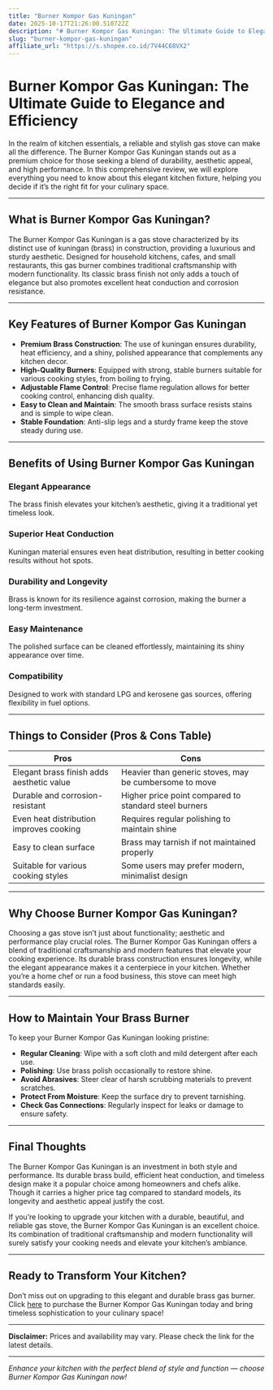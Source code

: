 ```yaml
---
title: "Burner Kompor Gas Kuningan"
date: 2025-10-17T21:26:00.510722Z
description: "# Burner Kompor Gas Kuningan: The Ultimate Guide to Elegance and Efficiency..."
slug: "burner-kompor-gas-kuningan"
affiliate_url: "https://s.shopee.co.id/7V44C68VX2"
---
```

# Burner Kompor Gas Kuningan: The Ultimate Guide to Elegance and Efficiency

In the realm of kitchen essentials, a reliable and stylish gas stove can make all the difference. The Burner Kompor Gas Kuningan stands out as a premium choice for those seeking a blend of durability, aesthetic appeal, and high performance. In this comprehensive review, we will explore everything you need to know about this elegant kitchen fixture, helping you decide if it’s the right fit for your culinary space.

---

## What is Burner Kompor Gas Kuningan?

The Burner Kompor Gas Kuningan is a gas stove characterized by its distinct use of kuningan (brass) in construction, providing a luxurious and sturdy aesthetic. Designed for household kitchens, cafes, and small restaurants, this gas burner combines traditional craftsmanship with modern functionality. Its classic brass finish not only adds a touch of elegance but also promotes excellent heat conduction and corrosion resistance.

---

## Key Features of Burner Kompor Gas Kuningan

- **Premium Brass Construction**: The use of kuningan ensures durability, heat efficiency, and a shiny, polished appearance that complements any kitchen decor.
- **High-Quality Burners**: Equipped with strong, stable burners suitable for various cooking styles, from boiling to frying.
- **Adjustable Flame Control**: Precise flame regulation allows for better cooking control, enhancing dish quality.
- **Easy to Clean and Maintain**: The smooth brass surface resists stains and is simple to wipe clean.
- **Stable Foundation**: Anti-slip legs and a sturdy frame keep the stove steady during use.

---

## Benefits of Using Burner Kompor Gas Kuningan

### Elegant Appearance
The brass finish elevates your kitchen’s aesthetic, giving it a traditional yet timeless look.

### Superior Heat Conduction
Kuningan material ensures even heat distribution, resulting in better cooking results without hot spots.

### Durability and Longevity
Brass is known for its resilience against corrosion, making the burner a long-term investment.

### Easy Maintenance
The polished surface can be cleaned effortlessly, maintaining its shiny appearance over time.

### Compatibility
Designed to work with standard LPG and kerosene gas sources, offering flexibility in fuel options.

---

## Things to Consider (Pros & Cons Table)

| **Pros** | **Cons** |
| --- | --- |
| Elegant brass finish adds aesthetic value | Heavier than generic stoves, may be cumbersome to move |
| Durable and corrosion-resistant | Higher price point compared to standard steel burners |
| Even heat distribution improves cooking | Requires regular polishing to maintain shine |
| Easy to clean surface | Brass may tarnish if not maintained properly |
| Suitable for various cooking styles | Some users may prefer modern, minimalist design |

---

## Why Choose Burner Kompor Gas Kuningan?

Choosing a gas stove isn’t just about functionality; aesthetic and performance play crucial roles. The Burner Kompor Gas Kuningan offers a blend of traditional craftsmanship and modern features that elevate your cooking experience. Its durable brass construction ensures longevity, while the elegant appearance makes it a centerpiece in your kitchen. Whether you’re a home chef or run a food business, this stove can meet high standards easily.

---

## How to Maintain Your Brass Burner

To keep your Burner Kompor Gas Kuningan looking pristine:

- **Regular Cleaning**: Wipe with a soft cloth and mild detergent after each use.
- **Polishing**: Use brass polish occasionally to restore shine.
- **Avoid Abrasives**: Steer clear of harsh scrubbing materials to prevent scratches.
- **Protect From Moisture**: Keep the surface dry to prevent tarnishing.
- **Check Gas Connections**: Regularly inspect for leaks or damage to ensure safety.

---

## Final Thoughts

The Burner Kompor Gas Kuningan is an investment in both style and performance. Its durable brass build, efficient heat conduction, and timeless design make it a popular choice among homeowners and chefs alike. Though it carries a higher price tag compared to standard models, its longevity and aesthetic appeal justify the cost.

If you’re looking to upgrade your kitchen with a durable, beautiful, and reliable gas stove, the Burner Kompor Gas Kuningan is an excellent choice. Its combination of traditional craftsmanship and modern functionality will surely satisfy your cooking needs and elevate your kitchen’s ambiance.

---

## Ready to Transform Your Kitchen?

Don’t miss out on upgrading to this elegant and durable brass gas burner. Click [here](https://s.shopee.co.id/7V44C68VX2) to purchase the Burner Kompor Gas Kuningan today and bring timeless sophistication to your culinary space!

---

**Disclaimer:** Prices and availability may vary. Please check the link for the latest details.

---

*Enhance your kitchen with the perfect blend of style and function — choose Burner Kompor Gas Kuningan now!*